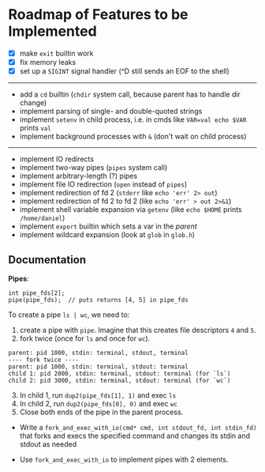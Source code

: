 # Roadmap of Features to be Implemented
- [x] make `exit` builtin work
- [x] fix memory leaks
- [x] set up a `SIGINT` signal handler (^D still sends an EOF to the shell)

---

- add a `cd` builtin (`chdir` system call, because parent has to handle dir change)
- implement parsing of single- and double-quoted strings
- implement `setenv` in child process, i.e. in cmds like `VAR=val echo $VAR` prints `val`
- implement background processes with `&` (don't wait on child process)

---

- implement IO redirects
- implement two-way pipes (`pipes` system call)
- implement arbitrary-length (?) pipes
- implement file IO redirection (`open` instead of `pipes`)
- implement redirection of fd 2 (`stderr` like `echo 'err' 2> out`)
- implement redirection of fd 2 to fd 2 (like `echo 'err' > out 2>&1`)
- implement shell variable expansion via `getenv` (like `echo $HOME` prints `/home/daniel`)
- implement `export` builtin which sets a var in the _parent_
- implement wildcard expansion (look at `glob` in `glob.h`)

## Documentation
__Pipes__:
```
int pipe_fds[2];
pipe(pipe_fds);  // puts returns [4, 5] in pipe_fds
```

To create a pipe `ls | wc`, we need to:

1. create a pipe with `pipe`. Imagine that this creates file descriptors `4` and `5`.
2. fork twice (once for `ls` and once for `wc`).
  ```
  parent: pid 1000, stdin: terminal, stdout, terminal
  ---- fork twice ----
  parent: pid 1000, stdin: terminal, stdout: terminal
  child 1: pid 2000, stdin: terminal, stdout: terminal (for `ls`)
  child 2: pid 3000, stdin: terminal, stdout: terminal (for `wc`)
  ```
3. In child 1, run `dup2(pipe_fds[1], 1)` and exec `ls`
4. In child 2, run `dup2(pipe_fds[0], 0)` and exec `wc`
5. Close both ends of the pipe in the parent process.

- Write a `fork_and_exec_with_io(cmd* cmd, int stdout_fd, int stdin_fd)` that forks and execs the specified command and changes its stdin and stdout as needed

- Use `fork_and_exec_with_io` to implement pipes with 2 elements.

